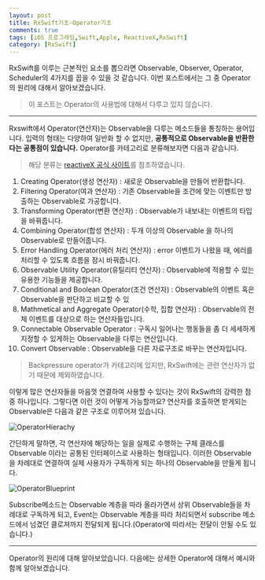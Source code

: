 ```yaml
---
layout: post
title: RxSwift기초-Operator기초
comments: true
tags: [iOS 프로그래밍,Swift,Apple, ReactiveX,RxSwift]
category: [RxSwift]
---  
```


RxSwift를 이루는 근본적인 요소를 뽑으라면 Observable, Observer, Operator, Scheduler의 4가지를 꼽을 수 있을 것 같습니다. 이번 포스트에서는 그 중 Operator의 원리에 대해서 알아보겠습니다. 

> 이 포스트는 Operator의 사용법에 대해서 다루고 있지 않습니다. 

---  

Rxswift에서 Operator(연산자)는 Observable을 다루는 메소드들을 통칭하는 용어입니다. 입력의 형태는 다양하여 일반화 할 수 없지만, **공통적으로 Observable을 반환한다는 공통점이 있습니다.** Operator를 카테고리로 분류해보자면 다음과 같습니다.

> 해당 분류는 [reactiveX 공식 사이트](http://reactivex.io)를 참조하였습니다.

1. Creating Operator(생성 연산자) : 새로운 Observable을 만들어 반환합니다.
2. Filtering Operator(여과 연산자) : 기존 Observable을 조건에 맞는 이벤트만 방출하는 Observable로 가공합니다.
3. Transforming Operator(변환 연산자) : Observable가 내보내는 이벤트의 타입을 바꿔줍니다.
4. Combining Operator(합성 연산자) : 두개 이상의 Observable 을 하나의 Observable로 만들어줍니다.
5. Error Handling Operator(에러 처리 연산자) : error 이벤트가 나왔을 때, 에러를 처리할 수 있도록 흐름을 잠시 바꿔줍니다.
6. Observable Utility Operator(유틸리티 연산자) : Observable에 적용할 수 있는 유용한 기능들을 제공합니다.
7. Conditional and Boolean Operator(조건 연산자) : Observable의 이벤트 혹은 Observable을 판단하고 비교할 수 있
8. Mathmetical and Aggregate Operator(수학, 집합 연산자) : Observable의 전체 이벤트를 대상으로 하는 연산자들입니다.
9. Connectable Observable Operator : 구독시 일어나는 행동들을 좀 더 세세하게 지정할 수 있게하는 Observable을 다루는 연산입니다.
10. Convert Observable : Observable을 다른 자료구조로 바꾸는 연산자입니다.

> Backpressure operator가 카테고리에 있지만, RxSwift에는 관련 연산자가 없기 때문에 제외하였습니다.  

이렇게 많은 연산자들을 마음껏 연결하여 사용할 수 있다는 것이 RxSwift의 강력한 점 중 하나입니다. 그렇다면 이런 것이 어떻게 가능할까요? 연산자를 호출하면 받게되는 Observable은 다음과 같은 구조로 이루어져 있습니다.

![OperatorHierachy]({{"/img/OperatorHierachy.png"}})  

간단하게 말하면, 각 연산자에 해당하는 일을 실제로 수행하는 구체 클래스를 Observable 이라는 공통된 인터페이스로 사용하는 형태입니다. 이러한 Observable을 차례대로 연결하여 실제 사용자가 구독하게 되는 하나의 Observable을 만들게 됩니다.

![OperatorBlueprint]({{"/img/ObservableBlueprint.png"}})

Subscribe메소드는 Observable 계층을 따라 올라가면서 상위 Observable들을 차례대로 구독하게 되고, Event는 Observable 계층을 따라 처리되면서 subscribe 메소드에서 넘겼던 클로져까지 전달되게 됩니다.(Operator에 따라서는 전달이 안될 수도 있습니다.) 

---  

Operator의 원리에 대해 알아보았습니다. 다음에는 상세한 Operator에 대해서 예시와 함께 알아보겠습니다.